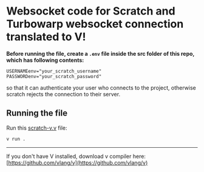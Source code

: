 # Websocket code for Scratch and Turbowarp websocket connection translated to V!

**Before running the file, create a `.env` file inside the src folder of this repo, which has following contents:**
```
USERNAMEenv="your_scratch_username"
PASSWORDenv="your_scratch_password"
```

so that it can authenticate your user who connects to the project, otherwise scratch rejects the connection to their server.

## Running the file

Run this [scratch-v.v](src/main.v) file:
```bash
v run .
```

-------------

If you don't have V installed, download v compiler here: [https://github.com/vlang/v](https://github.com/vlang/v)


